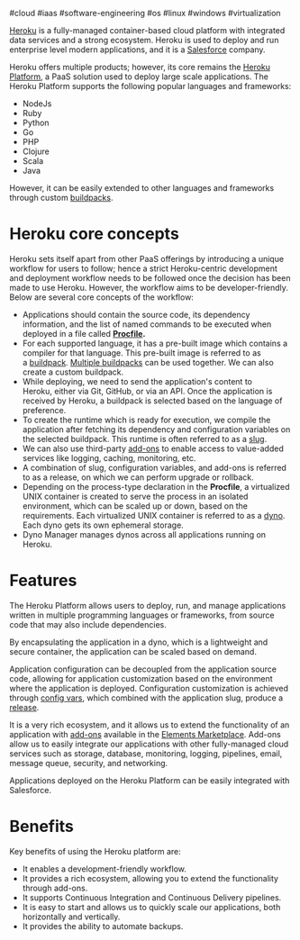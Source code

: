 #cloud #iaas #software-engineering #os #linux #windows #virtualization 

[Heroku](http://www.heroku.com) is a fully-managed container-based cloud platform with integrated data services and a strong ecosystem. Heroku is used to deploy and run enterprise level modern applications, and it is a [Salesforce](https://www.salesforce.com) company.

Heroku offers multiple products; however, its core remains the [Heroku Platform](https://www.heroku.com/platform), a PaaS solution used to deploy large scale applications. The Heroku Platform supports the following popular languages and frameworks:

- NodeJs
- Ruby
- Python
- Go
- PHP
- Clojure
- Scala
- Java

However, it can be easily extended to other languages and frameworks through custom [buildpacks](https://elements.heroku.com/buildpacks).

# Heroku core concepts
Heroku sets itself apart from other PaaS offerings by introducing a unique workflow for users to follow; hence a strict Heroku-centric development and deployment workflow needs to be followed once the decision has been made to use Heroku. However, the workflow aims to be developer-friendly. Below are several core concepts of the workflow:

- Applications should contain the source code, its dependency information, and the list of named commands to be executed when deployed in a file called **[Procfile](https://devcenter.heroku.com/articles/procfile).**
- For each supported language, it has a pre-built image which contains a compiler for that language. This pre-built image is referred to as a [buildpack](https://devcenter.heroku.com/articles/buildpacks). [Multiple buildpacks](https://devcenter.heroku.com/articles/using-multiple-buildpacks-for-an-app) can be used together. We can also create a custom buildpack.
- While deploying, we need to send the application's content to Heroku, either via Git, GitHub, or via an API. Once the application is received by Heroku, a buildpack is selected based on the language of preference.
- To create the runtime which is ready for execution, we compile the application after fetching its dependency and configuration variables on the selected buildpack. This runtime is often referred to as a [slug](https://devcenter.heroku.com/articles/slug-compiler).
- We can also use third-party [add-ons](https://elements.heroku.com/addons) to enable access to value-added services like logging, caching, monitoring, etc.
- A combination of slug, configuration variables, and add-ons is referred to as a release, on which we can perform upgrade or rollback.
- Depending on the process-type declaration in the **Procfile**, a virtualized UNIX container is created to serve the process in an isolated environment, which can be scaled up or down, based on the requirements. Each virtualized UNIX container is referred to as a [dyno](https://devcenter.heroku.com/articles/dynos). Each dyno gets its own ephemeral storage.
- Dyno Manager manages dynos across all applications running on Heroku.

# Features
The Heroku Platform allows users to deploy, run, and manage applications written in multiple programming languages or frameworks, from source code that may also include dependencies. 

By encapsulating the application in a dyno, which is a lightweight and secure container, the application can be scaled based on demand.

Application configuration can be decoupled from the application source code, allowing for application customization based on the environment where the application is deployed. Configuration customization is achieved through [config vars](https://devcenter.heroku.com/articles/config-vars), which combined with the application slug, produce a [release](https://devcenter.heroku.com/articles/releases).

It is a very rich ecosystem, and it allows us to extend the functionality of an application with [add-ons](https://devcenter.heroku.com/articles/add-ons) available in the [Elements Marketplace](https://elements.heroku.com/addons). Add-ons allow us to easily integrate our applications with other fully-managed cloud services such as storage, database, monitoring, logging, pipelines, email, message queue, security, and networking.

Applications deployed on the Heroku Platform can be easily integrated with Salesforce.

# Benefits
Key benefits of using the Heroku platform are:

- It enables a development-friendly workflow.
- It provides a rich ecosystem, allowing you to extend the functionality through add-ons.
- It supports Continuous Integration and Continuous Delivery pipelines.
- It is easy to start and allows us to quickly scale our applications, both horizontally and vertically. 
- It provides the ability to automate backups.